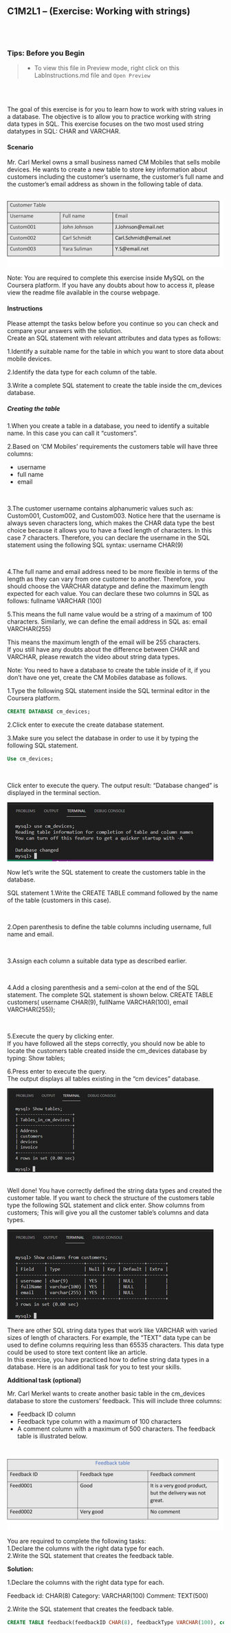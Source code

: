 ## C1M2L1 – (Exercise: Working with strings)

<br><br>
 ### **Tips: Before you Begin**
> - To view this file in Preview mode, right click on this LabInstructions.md file and `Open Preview`

<br>
<br>

The goal of this exercise is for you to learn how to work with string values in a database. The objective is to allow you to practice working with string data types in SQL. This exercise focuses on the two most used string datatypes in SQL: CHAR and VARCHAR.

#### Scenario
Mr. Carl Merkel owns a small business named CM Mobiles that sells mobile devices. He wants to create a new table to store key information about customers including the customer’s username, the customer’s full name and the customer’s email address as shown in the following table of data.
<br><br>

![Customer table](WorkingWithStringsImages/Picture1.png)


Note: You are required to complete this exercise inside MySQL on the Coursera platform. If you have any doubts about how to access it, please view the readme file available in the course webpage.

#### Instructions
Please attempt the tasks below before you continue so you can check and compare your answers with the solution.
<br>
Create an SQL statement with relevant attributes and data types as follows:
<br>

1.Identify a suitable name for the table in which you want to store data about mobile devices.
<br>

2.Identify the data type for each column of the table.
<br>

3.Write a complete SQL statement to create the table inside the cm_devices database.
<br>

##### Creating the table
1.When you create a table in a database, you need to identify a suitable name. In this case you can call it “customers”.
<br>

2.Based on ‘CM Mobiles’ requirements the customers table will have three columns: 
* username 
* full name 
* email  
<br>

3.The customer username contains alphanumeric values such as: Custom001, Custom002, and Custom003. Notice here that the username is always seven characters long, which makes the CHAR data type the best choice because it allows you to have a fixed length of characters. In this case 7 characters. Therefore, you can declare the username in the SQL statement using the following SQL syntax: 
username CHAR(9)

<br>

4.The full name and email address need to be more flexible in terms of the length as they can vary from one customer to another. Therefore, you should choose the VARCHAR datatype and define the maximum length expected for each value. You can declare these two columns in SQL as follows:
fullname VARCHAR (100)
<br>

5.This means the full name value would be a string of a maximum of 100 characters. Similarly, we can define the email address in SQL as: 
email VARCHAR(255)
<br>

This means the maximum length of the email will be 255 characters.  
If you still have any doubts about the difference between CHAR and VARCHAR, please rewatch the video about string data types. 
<br>

Note: You need to have a database to create the table inside of it, if you don’t have one yet, create  the CM Mobiles database as follows.
<br>

1.Type the following SQL statement inside the SQL terminal editor in the Coursera platform.

```SQL
CREATE DATABASE cm_devices; 
```

2.Click enter to execute the create database statement. 

3.Make sure you select the database in order to use it by typing the following SQL statement.

```SQL
Use cm_devices; 
```

<br>

Click enter to execute the query. The output result: “Database changed” is displayed in the terminal section.
<br>

![Use database](WorkingWithStringsImages/Picture2.png)

 
Now let’s write the SQL statement to create the customers table in the database. 
<br>

SQL statement
1.Write the CREATE TABLE command followed by the name of the table (customers in this case).

<br>

2.Open parenthesis to define the table columns including username, full name and email. 

<br>

3.Assign each column a suitable data type as described earlier.  

<br>

4.Add a closing parenthesis and a semi-colon at the end of the SQL statement. The complete SQL statement is shown below. 
CREATE TABLE customers( username CHAR(9), fullName VARCHAR(100), email VARCHAR(255)); 

<br>

5.Execute the query by clicking enter.
<br>
If you have followed all the steps correctly, you should now be able to locate the customers table created inside the cm_devices database by typing:
Show tables;
<br>

6.Press enter to execute the query. 
<br>
The output displays all tables existing in the “cm devices” database.
<br>

![Tables in the database](WorkingWithStringsImages/Picture3.png)

 
<br>
Well done! You have correctly defined the string data types and created the customer table.
If you want to check the structure of the customers table type the following SQL statement and click enter.
Show columns from customers; 
This will give you all the customer table’s columns and data types.
<br>

![Customer table structure](WorkingWithStringsImages/Picture4.png)
<br>

      

There are other SQL string data types that work like VARCHAR with varied sizes of length of characters. For example, the “TEXT” data type can be used to define columns requiring less than 65535 characters. This data type could be used to store text content like an article.  
In this exercise, you have practiced how to define string data types in a database. Here is an additional task for you to test your skills.
<br>

**Additional task (optional)**

Mr. Carl Merkel wants to create another basic table in the cm_devices database to store the customers’ feedback. This will include three columns: 
* Feedback ID column 
* Feedback type column with a maximum of 100 characters 
* A comment column with a maximum of 500 characters. 
The feedback table is illustrated below.
<br>

![Feedback table](WorkingWithStringsImages/Picture5.png)

 
You are required to complete the following tasks:
<br>
1.Declare the columns with the right data type for each. 
<br>
2.Write the SQL statement that creates the feedback table.

**Solution:**
<br>

1.Declare the columns with the right data type for each. 

Feedback id: CHAR(8)
Category: VARCHAR(100)
Comment:  TEXT(500)


2.Write the SQL statement that creates the feedback table.

```SQL
CREATE TABLE feedback(feedbackID CHAR(8), feedbackType VARCHAR(100), comment TEXT(500));
```


